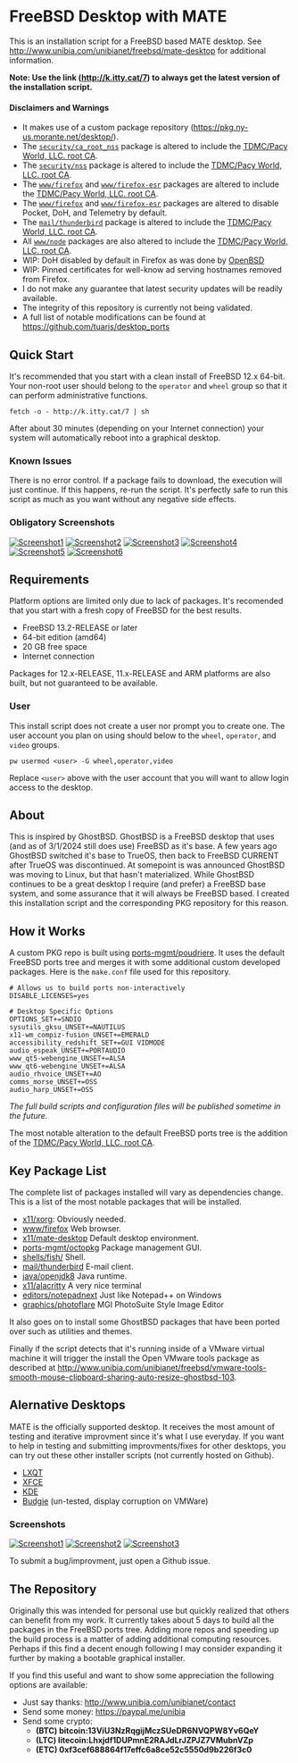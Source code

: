 # FreeBSD Desktop with MATE

This is an installation script for a FreeBSD based MATE desktop. See http://www.unibia.com/unibianet/freebsd/mate-desktop for additional information.

__Note: Use the link (http://k.itty.cat/7) to always get the latest version of the installation script.__

#### Disclaimers and Warnings

* It makes use of a custom package repository (https://pkg.ny-us.morante.net/desktop/). 
* The [`security/ca_root_nss`](https://www.freshports.org/security/ca_root_nss) package is altered to include the [TDMC/Pacy World, LLC. root CA](http://www.pacyworld.com/ca.php).
* The [`security/nss`](https://www.freshports.org/security/nss) package is altered to include the [TDMC/Pacy World, LLC. root CA](http://www.pacyworld.com/ca.php).
* The [`www/firefox`](https://www.freshports.org/www/firefox) and [`www/firefox-esr`](https://www.freshports.org/www/firefox-esr) packages are altered to include the [TDMC/Pacy World, LLC. root CA](http://www.pacyworld.com/ca.php).
* The [`www/firefox`](https://www.freshports.org/www/firefox) and [`www/firefox-esr`](https://www.freshports.org/www/firefox-esr) packages are altered to disable Pocket, DoH, and Telemetry by default.
* The [`mail/thunderbird`](https://www.freshports.org/mail/thunderbird) package is altered to include the [TDMC/Pacy World, LLC. root CA](http://www.pacyworld.com/ca.php).
* All [`www/node`](https://www.freshports.org/www/node) packages are also altered to include the [TDMC/Pacy World, LLC. root CA](http://www.pacyworld.com/ca.php).
* WIP: DoH disabled by default in Firefox as was done by [OpenBSD](https://undeadly.org/cgi?action=article;sid=20190911113856)
* WIP: Pinned certificates for well-know ad serving hostnames removed from Firefox.
* I do not make any guarantee that latest security updates will be readily available.
* The integrity of this repository is currently not being validated.
* A full list of notable modifications can be found at https://github.com/tuaris/desktop_ports

## Quick Start

It's recommended that you start with a clean install of FreeBSD 12.x 64-bit.  Your non-root user
should belong to the `operator` and `wheel` group so that it can perform administrative functions.

```
fetch -o - http://k.itty.cat/7 | sh
```

After about 30 minutes (depending on your Internet connection) your system will automatically
reboot into a graphical desktop.

### Known Issues

There is no error control.  If a package fails to download, the execution will just continue.  If this happens, re-run the script.  It's perfectly safe to run this script as much as you want without any negative side effects.

### Obligatory Screenshots

[![Screenshot1](http://venus.morante.net/downloads/unibia/screenshots/freebsd/thumb/desktop-1-250px.jpg?gh)](http://venus.morante.net/downloads/unibia/screenshots/freebsd/desktop-1.jpg)
[![Screenshot2](http://venus.morante.net/downloads/unibia/screenshots/freebsd/thumb/desktop-2-250px.jpg?gh)](http://venus.morante.net/downloads/unibia/screenshots/freebsd/desktop-2.jpg)
[![Screenshot3](http://venus.morante.net/downloads/unibia/screenshots/freebsd/thumb/desktop-3-250px.jpg?gh)](http://venus.morante.net/downloads/unibia/screenshots/freebsd/desktop-3.jpg)
[![Screenshot4](http://venus.morante.net/downloads/unibia/screenshots/freebsd/thumb/desktop-4-250px.jpg?gh)](http://venus.morante.net/downloads/unibia/screenshots/freebsd/desktop-4.jpg)
[![Screenshot5](http://venus.morante.net/downloads/unibia/screenshots/freebsd/thumb/desktop-5-250px.jpg?gh)](http://venus.morante.net/downloads/unibia/screenshots/freebsd/desktop-5.jpg)
[![Screenshot6](http://venus.morante.net/downloads/unibia/screenshots/freebsd/thumb/desktop-6-250px.jpg?gh)](http://venus.morante.net/downloads/unibia/screenshots/freebsd/desktop-6.jpg)

## Requirements

Platform options are limited only due to lack of packages.  It's recomended that you start with a fresh copy of FreeBSD for the best results.

- FreeBSD 13.2-RELEASE or later
- 64-bit edition (amd64)
- 20 GB free space
- Internet connection

Packages for 12.x-RELEASE, 11.x-RELEASE and ARM platforms are also built, but not guaranteed to be available.

### User

This install script does not create a user nor prompt you to create one.  The user account you plan on using should below to the `wheel`, `operator`, and `video` groups.

```
pw usermod <user> -G wheel,operator,video
```

Replace `<user>` above with the user account that you will want to allow login access to the desktop.

## About

This is inspired by GhostBSD.  GhostBSD is a FreeBSD desktop that uses (and as of 3/1/2024 still does use) FreeBSD as it's base. A few years ago GhostBSD switched it's base to TrueOS, then back to FreeBSD CURRENT after TrueOS was discontinued.  At somepoint is was announced GhostBSD was moving to Linux, but that hasn't materialized.  While GhostBSD continues to be a great desktop I require (and prefer) a FreeBSD base system, and some assurance that it will always be FreeBSD based. I created this installation script and the corresponding PKG repository for this reason.

## How it Works

A custom PKG repo is built using [ports-mgmt/poudriere](https://www.freshports.org/ports-mgmt/poudriere). It uses the default FreeBSD ports tree and merges it with some additional custom developed packages.  Here is the `make.conf` file used for this repository.

```
# Allows us to build ports non-interactively
DISABLE_LICENSES=yes

# Desktop Specific Options
OPTIONS_SET+=SNDIO
sysutils_gksu_UNSET+=NAUTILUS
x11-wm_compiz-fusion_UNSET+=EMERALD
accessibility_redshift_SET+=GUI VIDMODE
audio_espeak_UNSET+=PORTAUDIO
www_qt5-webengine_UNSET+=ALSA
www_qt6-webengine_UNSET+=ALSA
audio_rhvoice_UNSET+=AO
comms_morse_UNSET+=OSS
audio_harp_UNSET+=OSS
```

*The full build scripts and configuration files will be published sometime in the future.*

The most notable alteration to the default FreeBSD ports tree is the addition of the [TDMC/Pacy World, LLC. root CA](http://www.pacyworld.com/ca.php).

## Key Package List

The complete list of packages installed will vary as dependencies change.  This is a list of the most notable packages that will be installed.

- [x11/xorg](https://www.freshports.org/x11/xorg): Obviously needed.
- [www/firefox](https://www.freshports.org/www/firefox/) Web browser.
- [x11/mate-desktop](https://www.freshports.org/x11/mate-desktop/) Default desktop environment.
- [ports-mgmt/octopkg](https://www.freshports.org/ports-mgmt/octopkg/) Package management GUI.
- [shells/fish/](https://www.freshports.org/shells/fish/) Shell.
- [mail/thunderbird](https://www.freshports.org/mail/thunderbird) E-mail client.
- [java/openjdk8](https://www.freshports.org/java/openjdk8/) Java runtime.
- [x11/alacritty](https://www.freshports.org/x11/alacritty/) A very nice terminal
- [editors/notepadnext](https://www.freshports.org/editors/notepadnext/) Just like Notepad++ on Windows
- [graphics/photoflare](https://www.freshports.org/graphics/photoflare/) MGI PhotoSuite Style Image Editor

It also goes on to install some GhostBSD packages that have been ported over such as utilities and themes.

Finally if the script detects that it's running inside of a VMware virtual machine it will trigger the install the Open VMware tools package as described at http://www.unibia.com/unibianet/freebsd/vmware-tools-smooth-mouse-clipboard-sharing-auto-resize-ghostbsd-103.

## Alernative Desktops

MATE is the officially supported desktop.  It receives the most amount of testing and iterative improvment since it's what I use everyday.  If you want to help in testing and submitting improvments/fixes for other desktops, you can try out these other installer scripts (not currently hosted on Github).

- [LXQT](http://ftp.morante.net/pub/FreeBSD/extra/desktop/freebsd-lxqt-desktop.sh)
- [XFCE](http://ftp.morante.net/pub/FreeBSD/extra/desktop/freebsd-xfce-desktop.sh)
- [KDE](http://ftp.morante.net/pub/FreeBSD/extra/desktop/freebsd-kde-desktop.sh)
- [Budgie](http://ftp.morante.net/pub/FreeBSD/extra/desktop/freebsd-budgie-desktop.sh) (un-tested, display corruption on VMWare)

### Screenshots

[![Screenshot1](http://download.morante.net/unibia/screenshots/freebsd/thumb/freebsd-lxqt-desktop-275px.jpg?gh)](http://download.morante.net/unibia/screenshots/freebsd/freebsd-lxqt-desktop.jpg)
[![Screenshot2](http://download.morante.net/unibia/screenshots/freebsd/thumb/freebsd-xfce-desktop-275px.jpg?gh)](http://download.morante.net/unibia/screenshots/freebsd/freebsd-xfce-desktop.jpg)
[![Screenshot3](http://download.morante.net/unibia/screenshots/freebsd/thumb/freebsd-kde-desktop-275px.jpg?gh)](http://download.morante.net/unibia/screenshots/freebsd/freebsd-kde-desktop.jpg)

To submit a bug/improvment, just open a Github issue.

## The Repository

Originally this was intended for personal use but quickly realized that others can benefit from my work.  It currently takes about 5 days to build all the packages in the FreeBSD ports tree.  Adding more repos and speeding up the build process is a matter of adding additional computing resources.  Perhaps if this find a decent enough following I may consider expanding it further by making a bootable graphical installer.

If you find this useful and want to show some appreciation the following options are available:

- Just say thanks: http://www.unibia.com/unibianet/contact
- Send some money: https://paypal.me/unibia
- Send some crypto: 
    - __(BTC) bitcoin:13ViU3NzRqgijMczSUeDR6NVQPW8Yv6QeY__
    - __(LTC) litecoin:Lhxjdf1DUPmnE2RAJdLrJZPJZ7VMubnVZp__  
    - __(ETC) 0xf3cef688864f17effc6a8ce52c5550d9b226f3c0__
